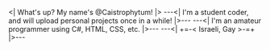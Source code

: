 <| What's up? My name's @Caistrophytum! |>
---<| I'm a student coder, and will upload personal projects once in a while! |>---
---<| I'm an amateur programmer using C#, HTML, CSS, etc.                     |>---
---<|                         +=-< Israeli, Gay >-=+                          |>---
